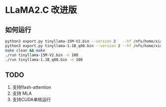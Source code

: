 # LLaMA2.C 改进版



## 如何运行 

```bash
python3 export.py tinyllama-15M-V2.bin --version 2   --hf /nfs/home/xiaoxiao/models/hf_models/tinyllama-15M
python3 export.py tinyllama-1.1B_q80.bin --version 2 --hf /nfs/home/xiaoxiao/models/hf_models/TinyLlama-1.1B
make clean && make
./run tinyllama-15M-V2.bin -n 100
./run tinyllama-1.1B_q80.bin -n 100
```


## TODO
<!-- 1. 解耦bpe encode decode ， 不需要改 -->
1. 支持flash-attention
1. 支持 MLA
1. 支持CUDA单核运行